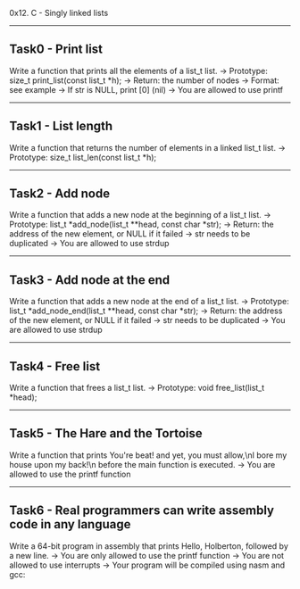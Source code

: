 0x12. C - Singly linked lists
*****************************

Task0 - Print list
------------------
Write a function that prints all the elements of a list_t list.
-> Prototype: size_t print_list(const list_t *h);
-> Return: the number of nodes
-> Format: see example
-> If str is NULL, print [0] (nil)
-> You are allowed to use printf

-------------------
Task1 - List length
-------------------
Write a function that returns the number of elements in a linked list_t list.
-> Prototype: size_t list_len(const list_t *h);

----------------
Task2 - Add node
----------------
Write a function that adds a new node at the beginning of a list_t list.
-> Prototype: list_t *add_node(list_t **head, const char *str);
-> Return: the address of the new element, or NULL if it failed
-> str needs to be duplicated
-> You are allowed to use strdup

---------------------------
Task3 - Add node at the end
---------------------------
Write a function that adds a new node at the end of a list_t list.
-> Prototype: list_t *add_node_end(list_t **head, const char *str);
-> Return: the address of the new element, or NULL if it failed
-> str needs to be duplicated
-> You are allowed to use strdup

-----------------
Task4 - Free list
-----------------
Write a function that frees a list_t list.
-> Prototype: void free_list(list_t *head);

---------------------------------
Task5 - The Hare and the Tortoise
---------------------------------
Write a function that prints You're beat! and yet, you must allow,\nI bore my house upon my back!\n before the main function is executed.
-> You are allowed to use the printf function

----------------------------------------------------------------
Task6 - Real programmers can write assembly code in any language
----------------------------------------------------------------
Write a 64-bit program in assembly that prints Hello, Holberton, followed by a new line.
-> You are only allowed to use the printf function
-> You are not allowed to use interrupts
-> Your program will be compiled using nasm and gcc:
